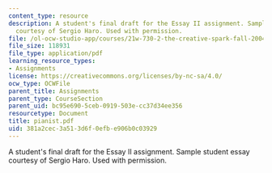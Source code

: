 ```yaml
---
content_type: resource
description: A student's final draft for the Essay II assignment. Sample student essay
  courtesy of Sergio Haro. Used with permission.
file: /ol-ocw-studio-app/courses/21w-730-2-the-creative-spark-fall-2004/381a2cec3a513d6f0efbe906b0c03929_pianist.pdf
file_size: 118931
file_type: application/pdf
learning_resource_types:
- Assignments
license: https://creativecommons.org/licenses/by-nc-sa/4.0/
ocw_type: OCWFile
parent_title: Assignments
parent_type: CourseSection
parent_uid: bc95e690-5ceb-0919-503e-cc37d34ee356
resourcetype: Document
title: pianist.pdf
uid: 381a2cec-3a51-3d6f-0efb-e906b0c03929
---
```

A student's final draft for the Essay II assignment. Sample student essay courtesy of Sergio Haro. Used with permission.
